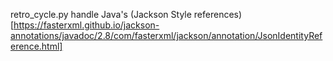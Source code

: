 retro_cycle.py handle Java's (Jackson Style references)[https://fasterxml.github.io/jackson-annotations/javadoc/2.8/com/fasterxml/jackson/annotation/JsonIdentityReference.html]